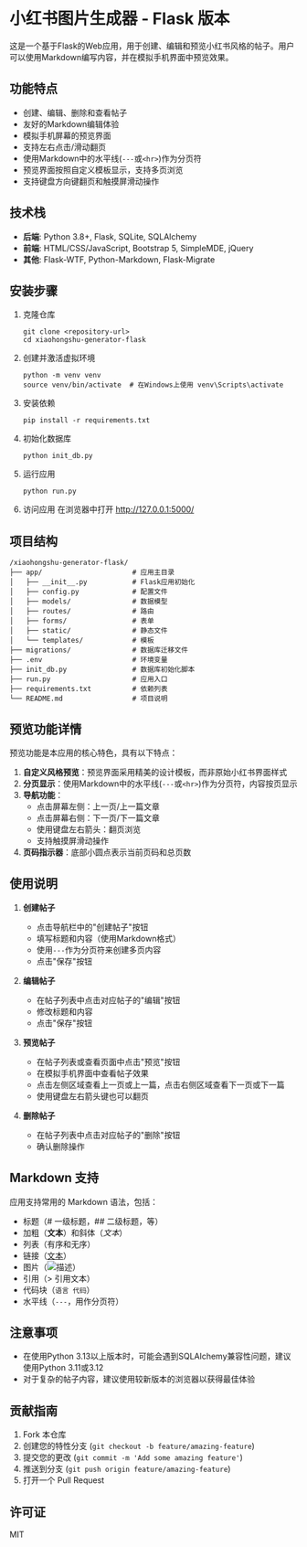 # 小红书图片生成器 - Flask 版本

这是一个基于Flask的Web应用，用于创建、编辑和预览小红书风格的帖子。用户可以使用Markdown编写内容，并在模拟手机界面中预览效果。

## 功能特点

- 创建、编辑、删除和查看帖子
- 友好的Markdown编辑体验
- 模拟手机屏幕的预览界面
- 支持左右点击/滑动翻页
- 使用Markdown中的水平线(`---`或`<hr>`)作为分页符
- 预览界面按照自定义模板显示，支持多页浏览
- 支持键盘方向键翻页和触摸屏滑动操作

## 技术栈

- **后端**: Python 3.8+, Flask, SQLite, SQLAlchemy
- **前端**: HTML/CSS/JavaScript, Bootstrap 5, SimpleMDE, jQuery
- **其他**: Flask-WTF, Python-Markdown, Flask-Migrate

## 安装步骤

1. 克隆仓库
   ```
   git clone <repository-url>
   cd xiaohongshu-generator-flask
   ```

2. 创建并激活虚拟环境
   ```
   python -m venv venv
   source venv/bin/activate  # 在Windows上使用 venv\Scripts\activate
   ```

3. 安装依赖
   ```
   pip install -r requirements.txt
   ```

4. 初始化数据库
   ```
   python init_db.py
   ```

5. 运行应用
   ```
   python run.py
   ```

6. 访问应用
   在浏览器中打开 http://127.0.0.1:5000/

## 项目结构

```
/xiaohongshu-generator-flask/
├── app/                      # 应用主目录
│   ├── __init__.py           # Flask应用初始化
│   ├── config.py             # 配置文件
│   ├── models/               # 数据模型
│   ├── routes/               # 路由
│   ├── forms/                # 表单
│   ├── static/               # 静态文件
│   └── templates/            # 模板
├── migrations/               # 数据库迁移文件
├── .env                      # 环境变量
├── init_db.py                # 数据库初始化脚本
├── run.py                    # 应用入口
├── requirements.txt          # 依赖列表
└── README.md                 # 项目说明
```

## 预览功能详情

预览功能是本应用的核心特色，具有以下特点：

1. **自定义风格预览**：预览界面采用精美的设计模板，而非原始小红书界面样式
2. **分页显示**：使用Markdown中的水平线(`---`或`<hr>`)作为分页符，内容按页显示
3. **导航功能**：
   - 点击屏幕左侧：上一页/上一篇文章
   - 点击屏幕右侧：下一页/下一篇文章
   - 使用键盘左右箭头：翻页浏览
   - 支持触摸屏滑动操作
4. **页码指示器**：底部小圆点表示当前页码和总页数

## 使用说明

1. **创建帖子**
   - 点击导航栏中的"创建帖子"按钮
   - 填写标题和内容（使用Markdown格式）
   - 使用`---`作为分页符来创建多页内容
   - 点击"保存"按钮

2. **编辑帖子**
   - 在帖子列表中点击对应帖子的"编辑"按钮
   - 修改标题和内容
   - 点击"保存"按钮

3. **预览帖子**
   - 在帖子列表或查看页面中点击"预览"按钮
   - 在模拟手机界面中查看帖子效果
   - 点击左侧区域查看上一页或上一篇，点击右侧区域查看下一页或下一篇
   - 使用键盘左右箭头键也可以翻页

4. **删除帖子**
   - 在帖子列表中点击对应帖子的"删除"按钮
   - 确认删除操作

## Markdown 支持

应用支持常用的 Markdown 语法，包括：

- 标题（# 一级标题，## 二级标题，等）
- 加粗（**文本**）和斜体（*文本*）
- 列表（有序和无序）
- 链接（[文本](URL)）
- 图片（![描述](图片URL)）
- 引用（> 引用文本）
- 代码块（```语言 代码```）
- 水平线（`---`，用作分页符）

## 注意事项

- 在使用Python 3.13以上版本时，可能会遇到SQLAlchemy兼容性问题，建议使用Python 3.11或3.12
- 对于复杂的帖子内容，建议使用较新版本的浏览器以获得最佳体验

## 贡献指南

1. Fork 本仓库
2. 创建您的特性分支 (`git checkout -b feature/amazing-feature`)
3. 提交您的更改 (`git commit -m 'Add some amazing feature'`)
4. 推送到分支 (`git push origin feature/amazing-feature`)
5. 打开一个 Pull Request

## 许可证

MIT
